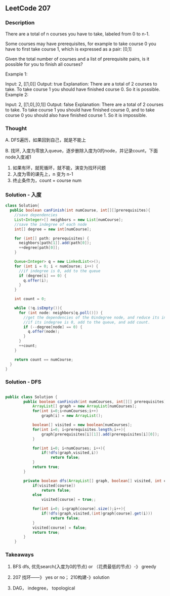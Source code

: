 ## LeetCode 207

### Description
There are a total of n courses you have to take, labeled from 0 to n-1.

Some courses may have prerequisites, for example to take course 0 you have to first take course 1, which is expressed as a pair: [0,1]

Given the total number of courses and a list of prerequisite pairs, is it possible for you to finish all courses?

Example 1:

Input: 2, [[1,0]]
Output: true
Explanation: There are a total of 2 courses to take.
             To take course 1 you should have finished course 0. So it is possible.
Example 2:

Input: 2, [[1,0],[0,1]]
Output: false
Explanation: There are a total of 2 courses to take.
             To take course 1 you should have finished course 0, and to take course 0 you should
             also have finished course 1. So it is impossible.

### Thought
A. DFS遍历，如果回到自己，就是不能上

B. 找环, 入度为零放入queue，逐步删除入度为0的node，并记录count，下面node入度减1
1. 如果有环，就死循环，就不能，演变为找环问题
2. 入度为零的课先上，n 变为 n-1
3. 终止条件为，count = course num

### Solution - 入度
```java
class Solution{
  public boolean canFinish(int numCourse, int[][]prerequisites){
    //save dependencies
    List<Integer>[] neighbors = new List[numCourse];
    //save the indegree of each node
    int[] degree = new int[numCourse];

    for (int[] path: prerequisites) {
      neighbors[path[1]].add(path[0]);
      ++degree[path[0]];
    }

    Queue<Integer> q = new LinkedList<>();
    for (int i = 0; i < numCourse; i++) {
      //if indegree is 0, add to the queue
      if (degree[i] == 0) {
        q.offer(i);
      }
    }

    int count = 0;

    while (!q.isEmpty()){
      for (int node: neighbors[q.poll()]) {
        //get the dependencies of the 0indegree node, and reduce its indegree by 1
        //if its indegree is 0, add to the queue, and add count.
        if (--degree[node] == 0) {
          q.offer(node);
        }
      }
      ++count;
    }

    return count == numCourse;
  }
}
```

### Solution - DFS
``` java

public class Solution {
        public boolean canFinish(int numCourses, int[][] prerequisites) {
            ArrayList[] graph = new ArrayList[numCourses];
            for(int i=0;i<numCourses;i++)
                graph[i] = new ArrayList();

            boolean[] visited = new boolean[numCourses];
            for(int i=0; i<prerequisites.length;i++){
                graph[prerequisites[i][1]].add(prerequisites[i][0]);
            }

            for(int i=0; i<numCourses; i++){
                if(!dfs(graph,visited,i))
                    return false;
            }
            return true;
        }

        private boolean dfs(ArrayList[] graph, boolean[] visited, int course){
            if(visited[course])
                return false;
            else
                visited[course] = true;;

            for(int i=0; i<graph[course].size();i++){
                if(!dfs(graph,visited,(int)graph[course].get(i)))
                    return false;
            }
            visited[course] = false;
            return true;
        }
    }
```

### Takeaways
1. BFS dfs, 优先search(入度为0的节点) or （花费最低的节点）-》 greedy

2. 207 找环——》 yes or no；
   210构建-》solution

3. DAG， indegree， topological

